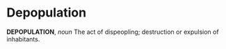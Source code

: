 # Depopulation

**DEPOPULATION**, _noun_ The act of dispeopling; destruction or expulsion of inhabitants.